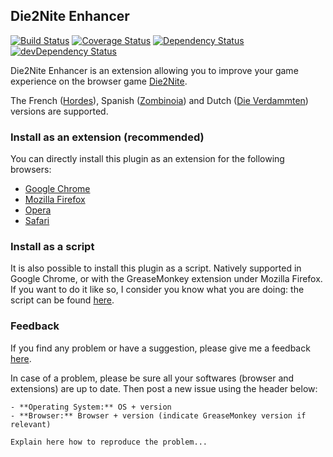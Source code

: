 ## Die2Nite Enhancer

[![Build Status](https://travis-ci.org/abeaumet/die2nite_enhancer.png)](https://travis-ci.org/abeaumet/die2nite_enhancer) [![Coverage Status](https://coveralls.io/repos/abeaumet/die2nite_enhancer/badge.png?branch=master)](https://coveralls.io/r/abeaumet/die2nite_enhancer?branch=master) [![Dependency Status](https://david-dm.org/abeaumet/die2nite_enhancer.png)](https://david-dm.org/abeaumet/die2nite_enhancer) [![devDependency Status](https://david-dm.org/abeaumet/die2nite_enhancer/dev-status.png)](https://david-dm.org/abeaumet/die2nite_enhancer#info=devDependencies)

Die2Nite Enhancer is an extension allowing you to improve your game experience on the browser game [Die2Nite](http://www.die2nite.com/).

The French ([Hordes](http://www.hordes.fr/)), Spanish ([Zombinoia](http://www.zombinoia.com/)) and Dutch ([Die Verdammten](http://www.dieverdammten.de/)) versions are supported.

### Install as an extension (recommended)

You can directly install this plugin as an extension for the following browsers:
- [Google Chrome](https://chrome.google.com/webstore/detail/die2nite-enhancer/imkkdabijgkodinlhgncdfmghdcdacmg)
- [Mozilla Firefox](https://addons.mozilla.org/en-US/firefox/addon/die2nite_enhancer/)
- [Opera](https://addons.opera.com/en/extensions/details/die2nite-enhancer/)
- [Safari](http://safariaddons.com/en-US/safari/addon/227)

### Install as a script

It is also possible to install this plugin as a script. Natively supported in Google Chrome, or with the GreaseMonkey extension under Mozilla Firefox. If you want to do it like so, I consider you know what you are doing: the script can be found [here](http://userscripts.org/scripts/show/242398).

### Feedback

If you find any problem or have a suggestion, please give me a feedback [here](https://github.com/abeaumet/die2nite_enhancer/issues).

In case of a problem, please be sure all your softwares (browser and extensions) are up to date. Then post a new issue using the header below:

```
- **Operating System:** OS + version
- **Browser:** Browser + version (indicate GreaseMonkey version if relevant)

Explain here how to reproduce the problem...
```

